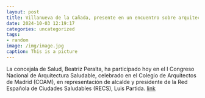 ```yaml
---
layout: post
title: Villanueva de la Cañada, presente en un encuentro sobre arquitectura saludable
date: 2024-10-03 12:19:17
categories: uncategorized
tags:
- random
image: /img/image.jpg
caption: This is a picture
---
```

La concejala de Salud, Beatriz Peralta, ha participado hoy en el I Congreso Nacional de Arquitectura Saludable, celebrado en el Colegio de Arquitectos de Madrid (COAM), en representación de alcalde y presidente de la Red Española de Ciudades Saludables (RECS), Luis Partida.   [link](https://www.ayto-villacanada.es/noticias/villanueva-de-la-canada-presente-en-un-encuentro-sobre-arquitectura-saludable/)
